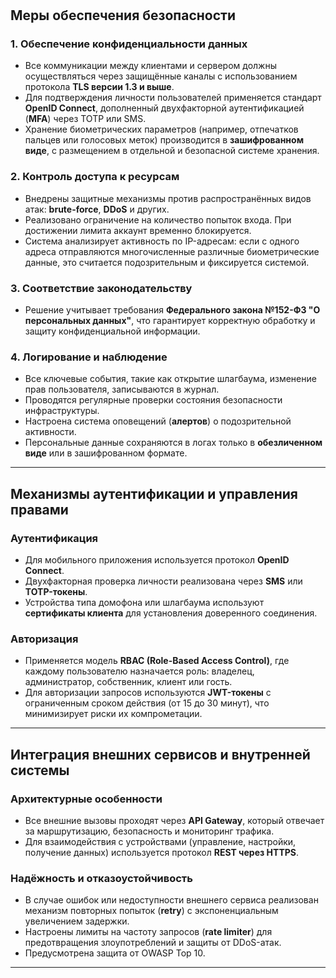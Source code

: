 #

## Меры обеспечения безопасности

### 1. Обеспечение конфиденциальности данных

- Все коммуникации между клиентами и сервером должны осуществляться через защищённые каналы с использованием протокола **TLS версии 1.3 и выше**.
- Для подтверждения личности пользователей применяется стандарт **OpenID Connect**, дополненный двухфакторной аутентификацией (**MFA**) через TOTP или SMS.
- Хранение биометрических параметров (например, отпечатков пальцев или голосовых меток) производится в **зашифрованном виде**, с размещением в отдельной и безопасной системе хранения.

### 2. Контроль доступа к ресурсам

- Внедрены защитные механизмы против распространённых видов атак: **brute-force**, **DDoS** и других.
- Реализовано ограничение на количество попыток входа. При достижении лимита аккаунт временно блокируется.
- Система анализирует активность по IP-адресам: если с одного адреса отправляются многочисленные различные биометрические данные, это считается подозрительным и фиксируется системой.

### 3. Соответствие законодательству

- Решение учитывает требования **Федерального закона №152-ФЗ "О персональных данных"**, что гарантирует корректную обработку и защиту конфиденциальной информации.

### 4. Логирование и наблюдение

- Все ключевые события, такие как открытие шлагбаума, изменение прав пользователя, записываются в журнал.
- Проводятся регулярные проверки состояния безопасности инфраструктуры.
- Настроена система оповещений (**алертов**) о подозрительной активности.
- Персональные данные сохраняются в логах только в **обезличенном виде** или в зашифрованном формате.

---

## Механизмы аутентификации и управления правами

### Аутентификация

- Для мобильного приложения используется протокол **OpenID Connect**.
- Двухфакторная проверка личности реализована через **SMS** или **TOTP-токены**.
- Устройства типа домофона или шлагбаума используют **сертификаты клиента** для установления доверенного соединения.

### Авторизация

- Применяется модель **RBAC (Role-Based Access Control)**, где каждому пользователю назначается роль: владелец, администратор, собственник, клиент или гость.
- Для авторизации запросов используются **JWT-токены** с ограниченным сроком действия (от 15 до 30 минут), что минимизирует риски их компрометации.

---

## Интеграция внешних сервисов и внутренней системы

### Архитектурные особенности

- Все внешние вызовы проходят через **API Gateway**, который отвечает за маршрутизацию, безопасность и мониторинг трафика.
- Для взаимодействия с устройствами (управление, настройки, получение данных) используется протокол **REST через HTTPS**.

### Надёжность и отказоустойчивость

- В случае ошибок или недоступности внешнего сервиса реализован механизм повторных попыток (**retry**) с экспоненциальным увеличением задержки.
- Настроены лимиты на частоту запросов (**rate limiter**) для предотвращения злоупотреблений и защиты от DDoS-атак.
- Предусмотрена защита от OWASP Top 10.

---
